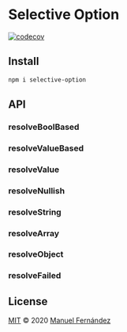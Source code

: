 # Selective Option

[![codecov](https://codecov.io/gh/manferlo81/selective-option/branch/main/graph/badge.svg?token=U0GIRWISBJ)](https://codecov.io/gh/manferlo81/selective-option)

## Install

```bash
npm i selective-option
```

## API

### resolveBoolBased

### resolveValueBased

### resolveValue

### resolveNullish

### resolveString

### resolveArray

### resolveObject

### resolveFailed

## License

[MIT](LICENSE) &copy; 2020 [Manuel Fernández](https://github.com/manferlo81)
